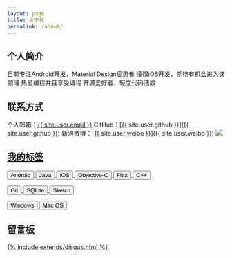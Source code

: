 ```yaml
---
layout: page
title: 关于我
permalink: /about/
---
```


## 个人简介
目前专注Android开发，Material Design癌患者
憧憬iOS开发，期待有机会进入该领域
热爱编程并且享受编程
开源爱好者，轻度代码洁癖

## 联系方式
个人邮箱：<a href="mailto:{{ site.user.email }}">{{ site.user.email }}</a>
GitHub：[{{ site.user.github }}]({{ site.user.github }})
新浪微博：[{{ site.user.weibo }}]({{ site.user.weibo }})
<a href="http://weibo.com/u/1674427185?s=6uyXnP" target="blank">
<img border="0" src="http://service.t.sina.com.cn/widget/qmd/1674427185/acf6b5a8/1.png"/>

## 我的标签
<div>
	<p>
		<button class='btn btn-default btn-sm'>Android</button>
	  <button class='btn btn-default btn-sm'>Java</button>
	  <button class='btn btn-default btn-xs'>iOS</button>
		<button class='btn btn-default btn-xs'>Objective-C</button>
	  <button class='btn btn-default btn-xs'>Flex</button>
	  <button class='btn btn-default btn-xs'>C++</button>
	</p>
	<p>
		<button class='btn btn-default btn-sm'>Git</button>
		<button class='btn btn-default btn-xs'>SQLite</button>
		<button class='btn btn-default btn-xs'>Sketch</button>
	</p>
	<p>
		<button class='btn btn-default btn-sm'>Windows</button>
		<button class='btn btn-default btn-sm'>Mac OS</button>
	</p>
</div>

## 留言板

{% include extends/disqus.html %}
